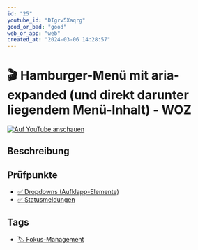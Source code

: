 ```yaml
---
id: "25"
youtube_id: "DIgrv5Xaqrg"
good_or_bad: "good"
web_or_app: "web"
created_at: "2024-03-06 14:28:57"
---
```


# 🎬 Hamburger-Menü mit aria-expanded (und direkt darunter liegendem Menü-Inhalt) - WOZ

[![Auf YouTube anschauen](https://img.youtube.com/vi/DIgrv5Xaqrg/sddefault.jpg)](https://youtu.be/DIgrv5Xaqrg)

## Beschreibung



## Prüfpunkte

- [✅ Dropdowns (Aufklapp-Elemente)](/wcag/4.1.2a-erweiterte-steuerelemente-widgets/dropdowns-aufklapp-elemente)
- [✅ Statusmeldungen](/wcag/4.1.3-statusmeldungen/statusmeldungen)

## Tags

- [🏷️ Fokus-Management](/tags/fokus-management)
